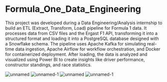 # Formula_One_Data_Engineering

This project was developed during a Data Engineering/Analysis internship to build an ETL (Extract, Transform, Load) pipeline for Formula 1 data. It processes data from CSV files and the Ergast F1 API, transforming it into a structured format and loading it into a PostgreSQL database designed with a Snowflake schema. The pipeline uses Apache Kafka for simulating real-time data ingestion, Apache Airflow for workflow orchestration, and Docker for containerized deployment. After loading, the data is analyzed and visualized using Power BI to create insights like driver performance, constructor standings, and race statistics.

 ![unnamed](https://github.com/user-attachments/assets/3601e70e-3d9d-4a06-8b11-3b69fec2b492)
 ![unnamed-1](https://github.com/user-attachments/assets/9283ca3a-9a23-4e6c-85e9-7b83f657bf05)
 ![unnamed](https://github.com/user-attachments/assets/f0d6847f-e602-43d5-b075-38aa5acb8b8f)
 ![unnamed-1](https://github.com/user-attachments/assets/95d3cb2f-c549-4d07-b0bc-b41ad67392c2)




